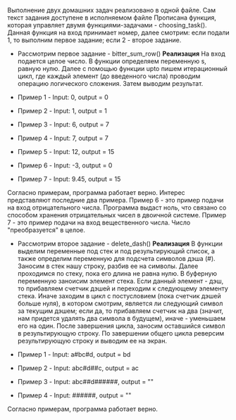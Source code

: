 Выполнение двух домашних задач реализовано в одной файле. Сам текст задания доступене в исполняемом файле
Прописана функция, которая управляет двумя функциями-задачами - choosing_task().
Данная функция на вход принимает номер, далее смотрим: если подали 1, то выполним первое задание; если 2 - второе задание.

* Рассмотрим первое задание - bitter_sum_row()
**Реализация**
На вход подается целое число. В функции определяем переменную s, равную нулю. Далее с помощью функции upto пишем итерационный цикл, где каждый элемент (до введенного числа) проводим операцию логического сложения. Затем выводим результат.

* Пример 1 - Input: 0, output = 0
* Пример 2 - Input: 1, output = 1
* Пример 3 - Input: 6, output = 7
* Пример 4 - Input: 7, output = 7
* Пример 5 - Input: 12, output = 15
* Пример 6 - Input: -3, output = 0
* Пример 7 - Input: 9.45, output = 15

Согласно примерам, программа работает верно. Интерес представляют последние два примера. 
Пример 6 - это пример подачи на вход отрицательного числа. Программа выдаст ноль, что связано со способом хранения отрицательных чисел в двоичной системе.
Пример 7 - это пример подачи на вход вещественного числа. Число "преобразуется" в целое.

* Рассмотрим второе задание - delete_dash()
**Реализация**
В функции выделим переменные под стек и под результирующий список, а также определим переменную для подсчета символов дэша (#).
Заносим в стек нашу строку, разбив ее на символы. 
Далее проходимся по стеку, пока его длина не равна нулю. В буферную переменную заноисим элемент стека. Если данный элемент - дэш, то прибавляем счетчик дэшей и переходим к следующему элементу стека. 
Иначе заходим в цикл с постусловием (пока счетчик дэшей больше нуля), в котором смотрим, является ли следующий символ за текущим дэшем; если да, то прибавляем счетчик на два (значит, нам придется удалять два символа в будущем), иначе - уменьшаем его на один. 
После завершения цикла, заносим оставшийся символ в результирующую строку. 
По завершении общего цикла реверсим результирующую строку и выводим ее на экран.

* Пример 1 - Input: a#bc#d, output = bd
* Пример 2 - Input: abc#d##c, output = ac
* Пример 3 - Input: abc##d######, output = ""
* Пример 4 - Input: ######, output = ""

Согласно примерам, программа работает верно.
